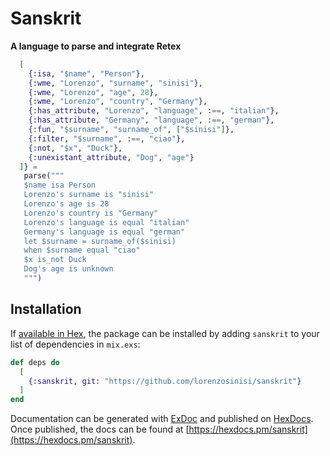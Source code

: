 # Sanskrit

**A language to parse and integrate Retex**

```elixir
  [
    {:isa, "$name", "Person"},
    {:wme, "Lorenzo", "surname", "sinisi"},
    {:wme, "Lorenzo", "age", 28},
    {:wme, "Lorenzo", "country", "Germany"},
    {:has_attribute, "Lorenzo", "language", :==, "italian"},
    {:has_attribute, "Germany", "language", :==, "german"},
    {:fun, "$surname", "surname_of", ["$sinisi"]},
    {:filter, "$surname", :==, "ciao"},
    {:not, "$x", "Duck"},
    {:unexistant_attribute, "Dog", "age"}
  ]} =
   parse("""
   $name isa Person
   Lorenzo's surname is "sinisi"
   Lorenzo's age is 28
   Lorenzo's country is "Germany"
   Lorenzo's language is equal "italian"
   Germany's language is equal "german"
   let $surname = surname_of($sinisi)
   when $surname equal "ciao"
   $x is_not Duck
   Dog's age is unknown
   """)
```


## Installation

If [available in Hex](https://hex.pm/docs/publish), the package can be installed
by adding `sanskrit` to your list of dependencies in `mix.exs`:

```elixir
def deps do
  [
    {:sanskrit, git: "https://github.com/lorenzosinisi/sanskrit"}
  ]
end
```

Documentation can be generated with [ExDoc](https://github.com/elixir-lang/ex_doc)
and published on [HexDocs](https://hexdocs.pm). Once published, the docs can
be found at [https://hexdocs.pm/sanskrit](https://hexdocs.pm/sanskrit).

